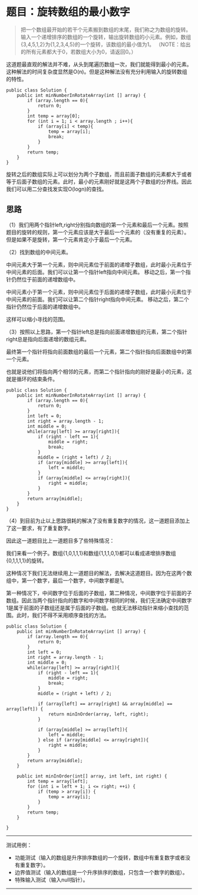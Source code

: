 # 题目：旋转数组的最小数字

> 把一个数组最开始的若干个元素搬到数组的末尾，我们称之为数组的旋转。输入一个递增排序的数组的一个旋转，输出旋转数组的小元素。例如，数组{3,4,5,1,2}为{1,2,3,4,5}的一个旋转，该数组的最小值为1。 （NOTE：给出的所有元素都大于0，若数组大小为0，请返回0。）

这道题最直观的解法并不难，从头到尾遍历数组一次，我们就能得到最小的元素。这种解法的时间复杂度显然是O(n)。但是这种解法没有充分利用输入的旋转数组的特性。

```
public class Solution {
    public int minNumberInRotateArray(int [] array) {
        if (array.length == 0){
            return 0;
        }
        int temp = array[0];
        for (int i = 1; i < array.length ; i++){
            if (array[i] < temp){
                temp = array[i];
                break;
            }
        }
        return temp;
    }
}
```

旋转之后的数组实际上可以划分为两个子数组，而且前面子数组的元素都大于或者等于后面子数组的元素。此时，最小的元素刚好就是这两个子数组的分界线。因此我们可以用二分查找发实现O(logn)的查找。

## 思路

（1）我们用两个指针left,right分别指向数组的第一个元素和最后一个元素。按照题目的旋转的规则，第一个元素应该是大于最后一个元素的（没有重复的元素）。但是如果不是旋转，第一个元素肯定小于最后一个元素。

（2）找到数组的中间元素。

中间元素大于第一个元素，则中间元素位于前面的递增子数组，此时最小元素位于中间元素的后面。我们可以让第一个指针left指向中间元素。
移动之后，第一个指针仍然位于前面的递增数组中。

中间元素小于第一个元素，则中间元素位于后面的递增子数组，此时最小元素位于中间元素的前面。我们可以让第二个指针right指向中间元素。
移动之后，第二个指针仍然位于后面的递增数组中。

这样可以缩小寻找的范围。

（3）按照以上思路，第一个指针left总是指向前面递增数组的元素，第二个指针right总是指向后面递增的数组元素。

最终第一个指针将指向前面数组的最后一个元素，第二个指针指向后面数组中的第一个元素。

也就是说他们将指向两个相邻的元素，而第二个指针指向的刚好是最小的元素，这就是循环的结束条件。

```
public class Solution {
    public int minNumberInRotateArray(int [] array) {
        if (array.length == 0){
            return 0;
        }
        int left = 0;
        int right = array.length - 1;
        int middle = 0;
        while(array[left] >= array[right]){
            if (right - left == 1){
                middle = right;
                break;
            }
            middle = (right + left) / 2;
            if (array[middle] >= array[left]){
                left = middle;
            }
            if (array[middle] <= array[right]){
                right = middle;
            }
        }
        return array[middle];
    }
}
```

（4）到目前为止以上思路很耗的解决了没有重复数字的情况，这一道题目添加上了这一要求，有了重复数字。

因此这一道题目比上一道题目多了些特殊情况：

我们来看一个例子。数组{1,0,1,1,1}和数组{1,1,1,0,1}都可以看成递增排序数组{0,1,1,1,1}的旋转。

这种情况下我们无法继续用上一道题目的解法，去解决这道题目。因为在这两个数组中，第一个数字，最后一个数字，中间数字都是1。

第一种情况下，中间数字位于后面的子数组，第二种情况，中间数字位于前面的子数组。因此当两个指针指向的数字和中间数字相同的时候，我们无法确定中间数字1是属于前面的子数组还是属于后面的子数组。也就无法移动指针来缩小查找的范围。此时，我们不得不采用顺序查找的方法。

```
public class Solution {
    public int minNumberInRotateArray(int [] array) {
        if (array.length == 0){
            return 0;
        }
        int left = 0;
        int right = array.length - 1;
        int middle = 0;
        while(array[left] >= array[right]){
            if (right - left == 1){
                middle = right;
                break;
            }
            middle = (right + left) / 2;

            if (array[left] == array[right] && array[middle] == array[left]) {
                return minInOrder(array, left, right);
            }

            if (array[middle] >= array[left]){
                left = middle;
            } else if (array[middle] <= array[right]){
                right = middle;
            }
        }
        return array[middle];
    }

    public int minInOrder(int[] array, int left, int right) {
        int temp = array[left];
        for (int i = left + 1; i <= right; ++i) {
            if (temp > array[i]) {
                temp = array[i];
            }
        }
        return temp;
    }

}
```

---
测试用例：
- 功能测试（输入的数组是升序排序数组的一个旋转，数组中有重复数字或者没有重复数字）。
- 边界值测试（输入的数组是一个升序排序的数组，只包含一个数字的数组）。
- 特殊输入测试（输入null指针）。
---